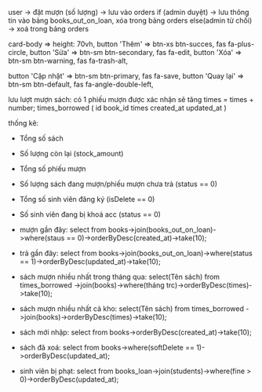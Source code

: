 
  user -> đặt mượn (số lượng) -> lưu vào orders
  if (admin duyệt) -> lưu thông tin vào bảng books_out_on_loan, xóa trong bảng orders
  else(admin từ chối) -> xoá trong bảng orders

  card-body => height: 70vh,
  button 'Thêm' => btn-xs btn-succes, fas fa-plus-circle,
  button 'Sửa' => btn-sm btn-secondary, fas fa-edit,
  button 'Xóa' => btn-sm btn-warning, fas fa-trash-alt,

  button 'Cập nhật' => btn-sm btn-primary, fas fa-save,
  button 'Quay lại' => btn-sm btn-default, fas fa-angle-double-left,


  lưu lượt mượn sách: có 1 phiếu mượn được xác nhận sẽ tăng times = times + number;
  times_borrowed (
  id
  book_id
  times
  created_at
  updated_at
  )



  thống kê:
  - Tổng số sách
  - Số lượng còn lại (stock_amount)
  - Tổng số phiếu mượn
  - Số lượng sách đang mượn/phiếu mượn chưa trả (status == 0)

  - Tổng số sinh viên đăng ký (isDelete == 0)
  - Số sinh viên đang bị khoá acc (status == 0)


  - mượn gần đây: select from books->join(books_out_on_loan)->where(staus == 0)->orderByDesc(created_at)->take(10);
  - trả gần đây: select from books->join(books_out_on_loan)->where(status == 1)->orderByDesc(updated_at)->take(10);
  - sách mượn nhiều nhất trong tháng qua: select(Tên sách) from times_borrowed ->join(books)->where(tháng trc)->orderByDesc(times)->take(10);
  - sách mượn nhiều nhất cả kho: select(Tên sách) from times_borrowed ->join(books)->orderByDesc(times)->take(10);
  - sách mới nhập: select from books->orderByDesc(created_at)->take(10);
  - sách đã xoá: select from books->where(softDelete == 1)->orderByDesc(updated_at);
  - sinh viên bị phạt: select from books_loan->join(students)->where(fine > 0)->orderByDesc(updated_at);
